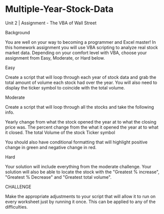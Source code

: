 # Multiple-Year-Stock-Data
Unit 2 | Assignment - The VBA of Wall Street


Background

You are well on your way to becoming a programmer and Excel master! In this homework assignment you will use VBA scripting to analyze real stock market data. Depending on your comfort level with VBA, choose your assignment from Easy, Moderate, or Hard below.

Easy

Create a script that will loop through each year of stock data and grab the total amount of volume each stock had over the year.
You will also need to display the ticker symbol to coincide with the total volume.



Moderate

Create a script that will loop through all the stocks and take the following info.

Yearly change from what the stock opened the year at to what the closing price was.
The percent change from the what it opened the year at to what it closed.
The total Volume of the stock
Ticker symbol

You should also have conditional formatting that will highlight positive change in green and negative change in red.


Hard

Your solution will include everything from the moderate challenge.
Your solution will also be able to locate the stock with the "Greatest % increase", "Greatest % Decrease" and "Greatest total volume".


CHALLENGE

Make the appropriate adjustments to your script that will allow it to run on every worksheet just by running it once.
This can be applied to any of the difficulties.
